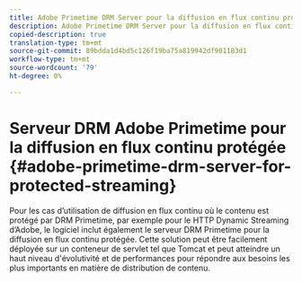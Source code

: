 ```yaml
---
title: Adobe Primetime DRM Server pour la diffusion en flux continu protégée
description: Adobe Primetime DRM Server pour la diffusion en flux continu protégée
copied-description: true
translation-type: tm+mt
source-git-commit: 89bdda1d4bd5c126f19ba75a819942df901183d1
workflow-type: tm+mt
source-wordcount: '79'
ht-degree: 0%

---
```



# Serveur DRM Adobe Primetime pour la diffusion en flux continu protégée {#adobe-primetime-drm-server-for-protected-streaming}

Pour les cas d’utilisation de diffusion en flux continu où le contenu est protégé par DRM Primetime, par exemple pour le HTTP Dynamic Streaming d’Adobe, le logiciel inclut également le serveur DRM Primetime pour la diffusion en flux continu protégée. Cette solution peut être facilement déployée sur un conteneur de servlet tel que Tomcat et peut atteindre un haut niveau d&#39;évolutivité et de performances pour répondre aux besoins les plus importants en matière de distribution de contenu.